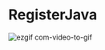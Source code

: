 ﻿# RegisterJava
 ![ezgif com-video-to-gif](https://github.com/h0996g/RegisterJava/assets/93611883/fb735662-b8d3-4a9c-a415-1f57f4f82342)

